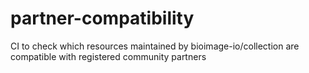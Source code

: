 # partner-compatibility
CI to check which resources maintained by bioimage-io/collection are compatible with registered community partners
